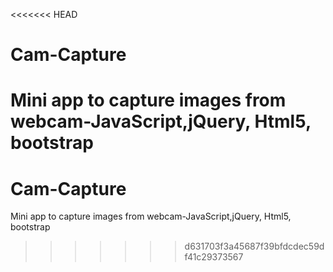 <<<<<<< HEAD
# Cam-Capture
Mini app to capture images from webcam-JavaScript,jQuery, Html5, bootstrap
=======
# Cam-Capture
Mini app to capture images from webcam-JavaScript,jQuery, Html5, bootstrap
>>>>>>> d631703f3a45687f39bfdcdec59df41c29373567

